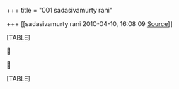 +++
title = "001 sadasivamurty rani"

+++
[[sadasivamurty rani	2010-04-10, 16:08:09 [Source](https://groups.google.com/g/bvparishat/c/Qa_KDPjTNQ8)]]



[TABLE]





[TABLE]

  

